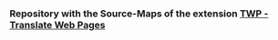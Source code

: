 ### Repository with the Source-Maps of the extension [TWP - Translate Web Pages](https://github.com/FilipePS/Traduzir-paginas-web)
